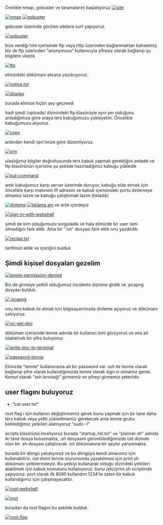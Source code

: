 Önelikle nmap, gobuster ve taramalarını başlatıyoruz
[![site](https://github.com/Onur-TURAN/THM/blob/main/Startup/img/0-1.png)](https://https://tryhackme.com/p/biyik)

[![nmap](https://github.com/Onur-TURAN/THM/blob/main/Startup/img/0-2.png)](https://https://tryhackme.com/p/biyik)
[![gobuster](https://github.com/Onur-TURAN/THM/blob/main/Startup/img/0-3.png)](https://https://tryhackme.com/p/biyik)

gobuster üzerinde görülen sitelere surf yapıyoruz.

[![gobuster](https://github.com/Onur-TURAN/THM/blob/main/Startup/img/0-4.png)](https://https://tryhackme.com/p/biyik)

bize verdiği hint içerisinde ftp veya http üzerinden bağlanmaktan bahsetmiş
biz de ftp üzerinden "anonymous" kullanıcıyla şifresiz olarak bağlanıp şu bilgilere ulaştık

[![ftp](https://github.com/Onur-TURAN/THM/blob/main/Startup/img/1-1.png)](https://https://tryhackme.com/p/biyik)

elimzideki dökümanı ekrana yazdırıyoruz.
 
[![notice.txt](https://github.com/Onur-TURAN/THM/blob/main/Startup/img/1-2.png)](https://https://tryhackme.com/p/biyik)

[![display](https://github.com/Onur-TURAN/THM/blob/main/Startup/img/1-3.png)](https://https://tryhackme.com/p/biyik)

burada elimize hiçbir şey geçmedi

hadi şimdi /uploads/ dizinindeki ftp klasörüyle aynı yer olduğunu anladığımıza göre oraya ters kabuğumuzu yükleyelim. Öncelikle kabuğumuzu alıyoruz.


[![copy](https://github.com/Onur-TURAN/THM/blob/main/Startup/img/2-1.png)](https://https://tryhackme.com/p/biyik)

ardından kendi vpn'imize göre düzenliyoruz.


[![vim](https://github.com/Onur-TURAN/THM/blob/main/Startup/img/2-2.png)](https://https://tryhackme.com/p/biyik)

ulaştığımız bilgiler doğrultusunda ters kabuk yapmak gerektiğini anladık ve
ftp klasörünün içerisine şu şekilde hazırladığımız kabuğu yükledik

[![put-command](https://github.com/Onur-TURAN/THM/blob/main/Startup/img/2-3.png)](https://https://tryhackme.com/p/biyik)

artık kabuğumuz karşı server üzerinde duruyor, kabuğu elde etmek için öncelikle karşı makinein IP adresini ve kabuk içerisindeki portu dinlemeye almamız lazım ve kabuğu çalıştırmak lazım (tıkladık)

[![dinleme](https://github.com/Onur-TURAN/THM/blob/main/Startup/img/2-4.png)](https://https://tryhackme.com/p/biyik)
[![tıklama anı](https://github.com/Onur-TURAN/THM/blob/main/Startup/img/2-5.png)](https://https://tryhackme.com/p/biyik)
ve artık içerdeyiz

[![sign-in-with-webshell](https://github.com/Onur-TURAN/THM/blob/main/Startup/img/2-6.png)](https://https://tryhackme.com/p/biyik)

şimdi de kim olduğumuzu sorguladık ve hala elimizde bir user ismi olmadığını fark ettik. Ama bir ".txt" dosyası fark ettik onu yazdırdık.


[![recipe.txt](https://github.com/Onur-TURAN/THM/blob/main/Startup/img/answer%201.png)](https://https://tryhackme.com/p/biyik)

tarifimizi aldık ve içeriğini bulduk

## Şimdi kişisel dosyaları gezelim


[![lennie-permission-denied](https://github.com/Onur-TURAN/THM/blob/main/Startup/img/3-1.png)](https://https://tryhackme.com/p/biyik)

Biz de girmeye yetkili olduğumuz incidents dizinine girdik ve .pcapng dosyası bulduk. 

[![.pcapng](https://github.com/Onur-TURAN/THM/blob/main/Startup/img/3-2.png)](https://https://tryhackme.com/p/biyik)

onu ters kabuk ile almak için bilgisayarımızda dinleme açıyoruz ve dökümanı çekiyoruz.

[![nc-get-doc](https://github.com/Onur-TURAN/THM/blob/main/Startup/img/3-3.png)](https://https://tryhackme.com/p/biyik)

döküman içerisinde lennie adında bir kullanıcı ismi görüyoruz ve ona ait olabielcek bir şifre buluyoruz

[![write-doc-to-terminal](https://github.com/Onur-TURAN/THM/blob/main/Startup/img/3-4.png)](https://https://tryhackme.com/p/biyik)

[![password-lennie](https://github.com/Onur-TURAN/THM/blob/main/Startup/img/3-5.png)](https://https://tryhackme.com/p/biyik)

Elimizde "lennie" kullanıcısına ait bir password var. ssh ile lennie olarak bağlanıp şifre olarak kullandığımızda lennie olarak sign in olmamız gerek. Komut olarak "ssh lennie@<machine-ip>" girmemiz ve şifreyi girmemiz yeterlidir.

## user flagını buluyoruz
 - "cat user.txt"

root flag ı için kullanıcı değiştirmemiz gerek bunu yapmak için bir tane daha ters kabuk veya yetki yükseltmemiz gerekecek ama lennie grubu beklediğimiz yetkileri alamıyoruz "sudo -l" 

scripts klasörünü inceliyoruz burada "startup_list.txt" ve "planner.sh" adında iki tane dosya bulunmakta, .sh dosyasını görüntülediğimizde üst dizinde olan bir .sh dosyası çalıştırarak .txt dökümanına bir şeyler yansıtmakta. 

burada bir döngü yakalıyoruz ve bu döngüyü kendi amacımız için kullanabiliriz. üst dizini lennie oturumunda yazabilmesi için print.sh dökümanı yetkilerindeyiz. Bu yetkiyi kullanarak olduğu dizindeki yetkileri alabilmek için kabuk komutunu kullanıyoruz. bunu /etc/print.sh scriptinde yapıyoruz. port olarak ilk 8080 kullandım 1234'te zaten bir kabuk kullandığımız için çalışmayacaktır.

[![root-webshell](https://github.com/Onur-TURAN/THM/blob/main/Startup/img/4-1.png)](https://https://tryhackme.com/p/biyik)


[![root](https://github.com/Onur-TURAN/THM/blob/main/Startup/img/4-2.png)](https://https://tryhackme.com/p/biyik)


buradan da root flagını bu şekilde bulduk

[![root-flag](https://github.com/Onur-TURAN/THM/blob/main/Startup/img/4-3.png)](https://https://tryhackme.com/p/biyik)
